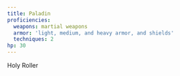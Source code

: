 ```yaml
---
title: Paladin
proficiencies:
  weapons: martial weapons
  armor: 'light, medium, and heavy armor, and shields'
  techniques: 2
hp: 30
---
```


Holy Roller
